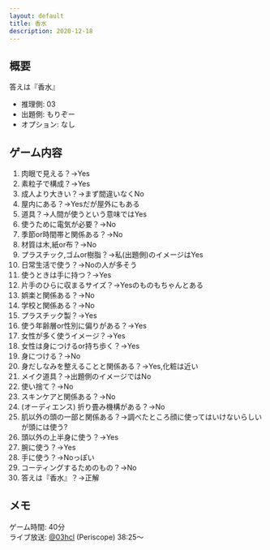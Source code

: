 ```yaml
---
layout: default
title: 香水
description: 2020-12-18
---
```


## 概要

答えは『香水』

- 推理側: 03
- 出題側: もりぞー
- オプション: なし

## ゲーム内容

1. 肉眼で見える？→Yes
2. 素粒子で構成？→Yes
3. 成人より大きい？→まず間違いなくNo
4. 屋内にある？→Yesだが屋外にもある
5. 道具？→人間が使うという意味ではYes
6. 使うために電気が必要？→No
7. 季節or時間帯と関係ある？→No
8. 材質は木,紙or布？→No
9. プラスチック,ゴムor樹脂？→私(出題側)のイメージはYes
10. 日常生活で使う？→Noの人が多そう
11. 使うときは手に持つ？→Yes
12. 片手のひらに収まるサイズ？→Yesのものもちゃんとある
13. 娯楽と関係ある？→No
14. 学校と関係ある？→No
15. プラスチック製？→Yes
16. 使う年齢層or性別に偏りがある？→Yes
17. 女性が多く使うイメージ？→Yes
18. 女性は身につけるor持ち歩く？→Yes
19. 身につける？→No
20. 身だしなみを整えることと関係ある？→Yes,化粧は近い
21. メイク道具？→出題側のイメージではNo
22. 使い捨て？→No
23. スキンケアと関係ある？→No
24. (オーディエンス) 折り畳み機構がある？→No
25. 肌以外の頭の一部と関係ある？→調べたところ顔に使ってはいけないらしいが頭には使う?
26. 頭以外の上半身に使う？→Yes
27. 腕に使う？→Yes
28. 手に使う？→Noっぽい
29. コーティングするためのもの？→No
30. 答えは『香水』？→正解

## メモ

ゲーム時間: 40分  
ライブ放送: [@03hcl](https://www.periscope.tv/03hcl/1yoKMAORlRpKQ?t=38m25s) (Periscope) 38:25～
